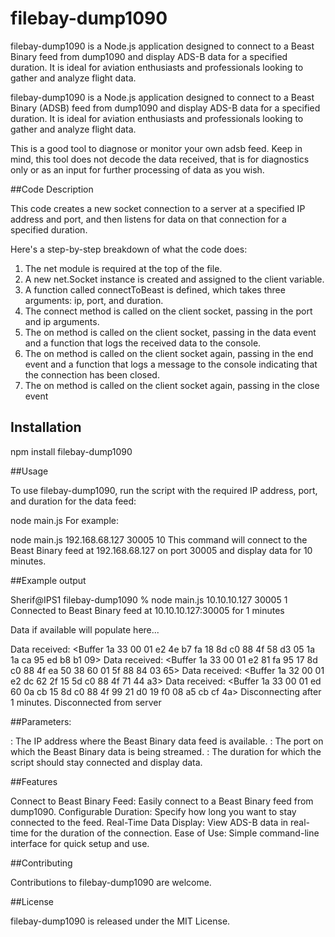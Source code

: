 # filebay-dump1090
 filebay-dump1090 is a Node.js application designed to connect to a Beast Binary feed from dump1090 and display ADS-B data for a specified duration. It is ideal for aviation enthusiasts and professionals looking to gather and analyze flight data.

filebay-dump1090 is a Node.js application designed to connect to a Beast Binary (ADSB) feed from dump1090 and display ADS-B data for a specified duration. It is ideal for aviation enthusiasts and professionals looking to gather and analyze flight data.

This is a good tool to diagnose or monitor your own adsb feed. Keep in mind, this tool does not decode the data received, that is for diagnostics only or as an input for further processing of data as you wish.

##Code Description

This code creates a new socket connection to a server at a specified IP address and port, and then listens for data on that connection for a specified duration.

Here's a step-by-step breakdown of what the code does:

1. The net module is required at the top of the file.
2. A new net.Socket instance is created and assigned to the client variable.
3. A function called connectToBeast is defined, which takes three arguments: ip, port, and duration.
4. The connect method is called on the client socket, passing in the port and ip arguments.
5. The on method is called on the client socket, passing in the data event and a function that logs the received data to the console.
6. The on method is called on the client socket again, passing in the end event and a function that logs a message to the console indicating that the connection has been closed.
7. The on method is called on the client socket again, passing in the close event

## Installation

npm install filebay-dump1090

##Usage

To use filebay-dump1090, run the script with the required IP address, port, and duration for the data feed:

node main.js <ip> <port> <duration in minutes>
For example:

node main.js 192.168.68.127 30005 10
This command will connect to the Beast Binary feed at 192.168.68.127 on port 30005 and display data for 10 minutes.

##Example output

Sherif@IPS1 filebay-dump1090 % node main.js 10.10.10.127 30005 1
Connected to Beast Binary feed at 10.10.10.127:30005 for 1 minutes

Data if available will populate here...

Data received: <Buffer 1a 33 00 01 e2 4e b7 fa 18 8d c0 88 4f 58 d3 05 1a 1a ca 95 ed b8 b1 09>
Data received: <Buffer 1a 33 00 01 e2 81 fa 95 17 8d c0 88 4f ea 50 38 60 01 5f 88 84 03 65>
Data received: <Buffer 1a 32 00 01 e2 dc 62 2f 15 5d c0 88 4f 71 44 a3>
Data received: <Buffer 1a 33 00 01 ed 60 0a cb 15 8d c0 88 4f 99 21 d0 19 f0 08 a5 cb cf 4a>
Disconnecting after 1 minutes.
Disconnected from server

##Parameters:

<ip>: The IP address where the Beast Binary data feed is available.
<port>: The port on which the Beast Binary data is being streamed.
<duration in minutes>: The duration for which the script should stay connected and display data.

##Features

Connect to Beast Binary Feed: Easily connect to a Beast Binary feed from dump1090.
Configurable Duration: Specify how long you want to stay connected to the feed.
Real-Time Data Display: View ADS-B data in real-time for the duration of the connection.
Ease of Use: Simple command-line interface for quick setup and use.

##Contributing

Contributions to filebay-dump1090 are welcome.

##License

filebay-dump1090 is released under the MIT License.
